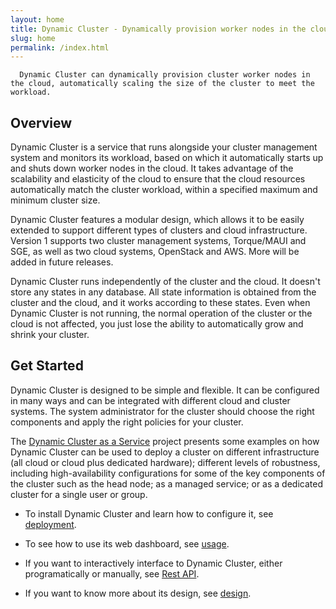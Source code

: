 ```yaml
---
layout: home
title: Dynamic Cluster - Dynamically provision worker nodes in the cloud for your cluster
slug: home
permalink: /index.html
---
```


<p></p>

  <section id="lead" class="lead">

      Dynamic Cluster can dynamically provision cluster worker nodes in the cloud, automatically scaling the size of the cluster to meet the workload. 
    
  </section>


## Overview

Dynamic Cluster is a service that runs alongside your cluster management system and monitors its workload, based on which it automatically starts up and shuts down worker nodes in the cloud. It takes advantage of the scalability and elasticity of the cloud to ensure that the cloud resources automatically match the cluster workload, within a specified maximum and minimum cluster size.

Dynamic Cluster features a modular design, which allows it to be easily extended to support different types of clusters and cloud infrastructure. 
Version 1 supports two cluster management systems, Torque/MAUI and SGE, as well as two cloud systems, OpenStack and AWS.
More will be added in future releases.

Dynamic Cluster runs independently of the cluster and the cloud. It doesn't store any states in any database.
All state information is obtained from the cluster and the cloud, and it works according to these states.
Even when Dynamic Cluster is not running, the normal operation of the cluster or the cloud is not affected, 
you just lose the ability to automatically grow and shrink your cluster.


## Get Started

Dynamic Cluster is designed to be simple and flexible. It can be configured in many ways and can be integrated with different cloud and cluster systems.
The system administrator for the cluster should choose the right components and apply the right policies for your cluster. 

The [Dynamic Cluster as a Service](http://eresearchsa.github.io/dcaas/) project presents some examples on how Dynamic Cluster can be used to deploy a cluster on different infrastructure (all cloud or cloud plus dedicated hardware); different levels of robustness, including high-availability configurations for some of the key components of the cluster such as the head node; as a managed service; or as a dedicated cluster for a single user or group.  

* To install Dynamic Cluster and learn how to configure it, see [deployment](./deploy.html).

* To see how to use its web dashboard, see [usage](./usage.html).

* If you want to interactively interface to Dynamic Cluster, either programatically or manually, see [Rest API](./restapi.html).

* If you want to know more about its design, see [design](./design.html).




